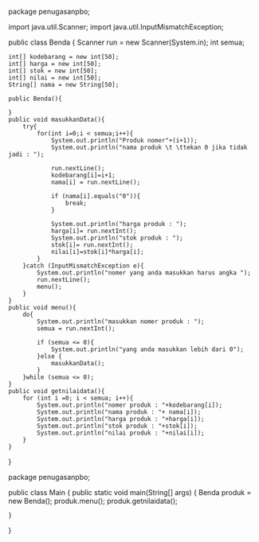 package penugasanpbo;

import java.util.Scanner;
import java.util.InputMismatchException;

public class Benda {
    Scanner run = new Scanner(System.in);
    int semua;

    int[] kodebarang = new int[50];
    int[] harga = new int[50];
    int[] stok = new int[50];
    int[] nilai = new int[50];
    String[] nama = new String[50];

    public Benda(){

    }
    public void masukkanData(){
        try{
            for(int i=0;i < semua;i++){
                System.out.println("Produk nomer"+(i+1));
                System.out.println("nama produk \t \ttekan 0 jika tidak jadi : ");

                run.nextLine();
                kodebarang[i]=i+1;
                nama[i] = run.nextLine();

                if (nama[i].equals("0")){
                    break;
                }

                System.out.println("harga produk : ");
                harga[i]= run.nextInt();
                System.out.println("stok produk : ");
                stok[i]= run.nextInt();
                nilai[i]=stok[i]*harga[i];
            }
        }catch (InputMismatchException e){
            System.out.println("nomer yang anda masukkan harus angka ");
            run.nextLine();
            menu();
        }
    }
    public void menu(){
        do{
            System.out.println("masukkan nomer produk : ");
            semua = run.nextInt();

            if (semua <= 0){
                System.out.println("yang anda masukkan lebih dari 0");
            }else {
                masukkanData();
            }
        }while (semua <= 0);
    }
    public void getnilaidata(){
        for (int i =0; i < semua; i++){
            System.out.println("nomer produk : "+kodebarang[i]);
            System.out.println("nama produk : "+ nama[i]);
            System.out.println("harga produk : "+harga[i]);
            System.out.println("stok produk : "+stok[i]);
            System.out.println("nilai produk : "+nilai[i]);
        }
    }
}

package penugasanpbo;

public class Main {
    public static void main(String[] args) {
        Benda produk = new Benda();
        produk.menu();
        produk.getnilaidata();
        
    }
}
